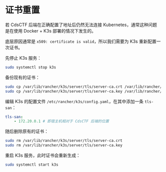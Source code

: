 # 证书重置

若 CdsCTF 后端在正确配置了地址后仍然无法连接 Kubernetes，通常这种问题是在使用 Docker + K3s 部署的情况下发生的。

底层原因通常是 `x509: certificate is valid`，所以我们需要为 K3s 重新配置一次证书。

先停止 K3s 服务：

```bash
sudo systemctl stop k3s
```

备份现有的证书：

```bash
sudo cp /var/lib/rancher/k3s/server/tls/server-ca.crt /var/lib/rancher/k3s/server/tls/server-ca.crt.bak
sudo cp /var/lib/rancher/k3s/server/tls/server-ca.key /var/lib/rancher/k3s/server/tls/server-ca.key.bak
```

编辑 K3s 的配置文件 `/etc/rancher/k3s/config.yaml`，在其中添加一条 `tls-san`：

```yaml
tls-san:
    - 172.20.0.1 # 即宿主机相对于 CdsCTF 后端的位置
```

随后删除原有的证书：

```bash
sudo rm /var/lib/rancher/k3s/server/tls/server-ca.crt
sudo rm /var/lib/rancher/k3s/server/tls/server-ca.key
```

重启 K3s 服务，此时证书会重新生成：

```bash
sudo systemctl start k3s
```
